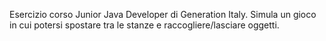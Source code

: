 Esercizio corso Junior Java Developer di Generation Italy.
Simula un gioco in cui potersi spostare tra le stanze e raccogliere/lasciare oggetti.
